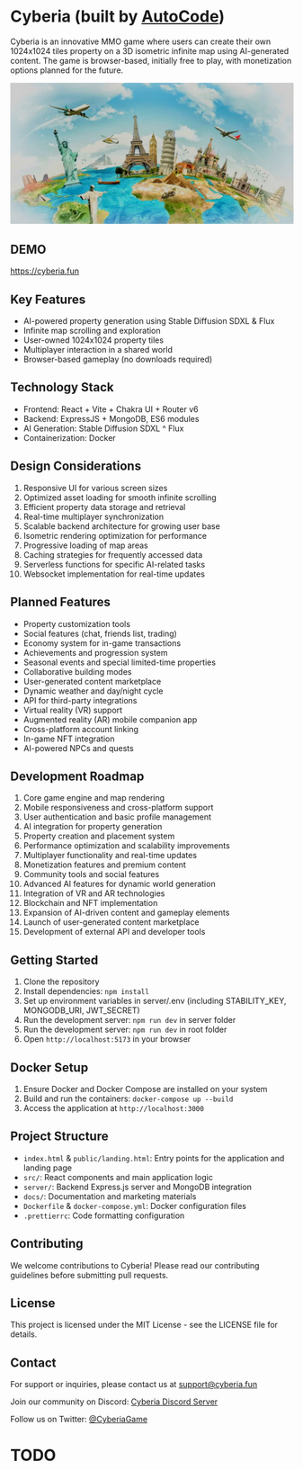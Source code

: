 # Cyberia (built by [AutoCode](https://autocode.work))

Cyberia is an innovative MMO game where users can create their own 1024x1024 tiles property on a 3D
isometric infinite map using AI-generated content. The game is browser-based, initially free to
play, with monetization options planned for the future.

![alt text](/public/hero2.jpg)

## DEMO

https://cyberia.fun

## Key Features

-   AI-powered property generation using Stable Diffusion SDXL & Flux
-   Infinite map scrolling and exploration
-   User-owned 1024x1024 property tiles
-   Multiplayer interaction in a shared world
-   Browser-based gameplay (no downloads required)

## Technology Stack

-   Frontend: React + Vite + Chakra UI + Router v6
-   Backend: ExpressJS + MongoDB, ES6 modules
-   AI Generation: Stable Diffusion SDXL ^ Flux
-   Containerization: Docker

## Design Considerations

1. Responsive UI for various screen sizes
2. Optimized asset loading for smooth infinite scrolling
3. Efficient property data storage and retrieval
4. Real-time multiplayer synchronization
5. Scalable backend architecture for growing user base
6. Isometric rendering optimization for performance
7. Progressive loading of map areas
8. Caching strategies for frequently accessed data
9. Serverless functions for specific AI-related tasks
10. Websocket implementation for real-time updates

## Planned Features

-   Property customization tools
-   Social features (chat, friends list, trading)
-   Economy system for in-game transactions
-   Achievements and progression system
-   Seasonal events and special limited-time properties
-   Collaborative building modes
-   User-generated content marketplace
-   Dynamic weather and day/night cycle
-   API for third-party integrations
-   Virtual reality (VR) support
-   Augmented reality (AR) mobile companion app
-   Cross-platform account linking
-   In-game NFT integration
-   AI-powered NPCs and quests

## Development Roadmap

1. Core game engine and map rendering
2. Mobile responsiveness and cross-platform support
3. User authentication and basic profile management
4. AI integration for property generation
5. Property creation and placement system
6. Performance optimization and scalability improvements
7. Multiplayer functionality and real-time updates
8. Monetization features and premium content
9. Community tools and social features
10. Advanced AI features for dynamic world generation
11. Integration of VR and AR technologies
12. Blockchain and NFT implementation
13. Expansion of AI-driven content and gameplay elements
14. Launch of user-generated content marketplace
15. Development of external API and developer tools

## Getting Started

1. Clone the repository
2. Install dependencies: `npm install`
3. Set up environment variables in server/.env (including STABILITY_KEY, MONGODB_URI, JWT_SECRET)
4. Run the development server: `npm run dev` in server folder
5. Run the development server: `npm run dev` in root folder
6. Open `http://localhost:5173` in your browser

## Docker Setup

1. Ensure Docker and Docker Compose are installed on your system
2. Build and run the containers: `docker-compose up --build`
3. Access the application at `http://localhost:3000`

## Project Structure

-   `index.html` & `public/landing.html`: Entry points for the application and landing page
-   `src/`: React components and main application logic
-   `server/`: Backend Express.js server and MongoDB integration
-   `docs/`: Documentation and marketing materials
-   `Dockerfile` & `docker-compose.yml`: Docker configuration files
-   `.prettierrc`: Code formatting configuration

## Contributing

We welcome contributions to Cyberia! Please read our contributing guidelines before submitting pull
requests.

## License

This project is licensed under the MIT License - see the LICENSE file for details.

## Contact

For support or inquiries, please contact us at support@cyberia.fun

Join our community on Discord: [Cyberia Discord Server](https://discord.gg/Cyberiagame)

Follow us on Twitter: [@CyberiaGame](https://twitter.com/CyberiaGame)

# TODO
